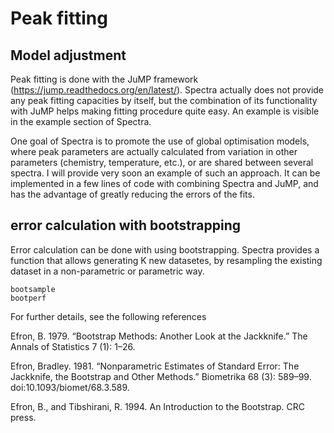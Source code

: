 # Peak fitting

## Model adjustment

Peak fitting is done with the JuMP framework (https://jump.readthedocs.org/en/latest/). Spectra actually does not provide any peak fitting capacities by itself, but the combination of its functionality with JuMP helps making fitting procedure quite easy. An example is visible in the example section of Spectra.

One goal of Spectra is to promote the use of global optimisation models, where peak parameters are actually calculated from variation in other parameters (chemistry, temperature, etc.), or are shared between several spectra. I will provide very soon an example of such an approach. It can be implemented in a few lines of code with combining Spectra and JuMP, and has the advantage of greatly reducing the errors of the fits.

## error calculation with bootstrapping

Error calculation can be done with using bootstrapping. Spectra provides a function that allows generating K new datasetes, by resampling the existing dataset in a non-parametric or parametric way.

```@docs
bootsample
bootperf
```

For further details, see the following references

Efron, B. 1979. “Bootstrap Methods: Another Look at the Jackknife.” The Annals of Statistics 7 (1): 1–26.

Efron, Bradley. 1981. “Nonparametric Estimates of Standard Error: The Jackknife, the Bootstrap and Other Methods.” Biometrika 68 (3): 589–99. doi:10.1093/biomet/68.3.589.

Efron, B., and Tibshirani, R. 1994. An Introduction to the Bootstrap. CRC press.
